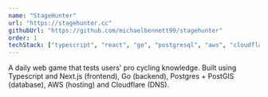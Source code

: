 ```yaml
---
name: "StageHunter"
url: "https://stagehunter.cc"
githubUrl: "https://github.com/michaelbennett99/stagehunter"
order: 1
techStack: ["typescript", "react", "go", "postgresql", "aws", "cloudflare", "python"]
---
```


A daily web game that tests users' pro cycling knowledge. Built using
Typescript and Next.js (frontend), Go (backend), Postgres + PostGIS (database),
AWS (hosting) and Cloudflare (DNS).
